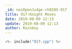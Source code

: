```yaml
---
_id: noiOpenJudge-ch0205-917
title: 917:Knight Moves
date: 2019-08-09 12:13
update: 2019-08-09 12:13
author: Rainboy
---
```


```c
<%- include("917.cpp") %>
```

